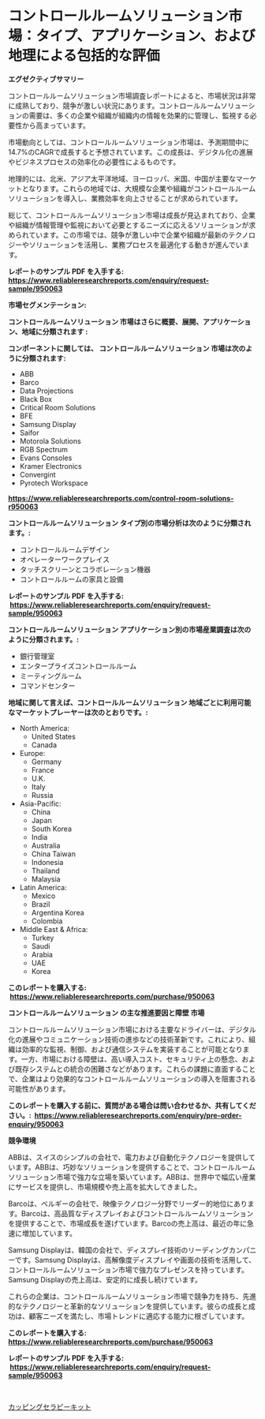 <p><h1>コントロールルームソリューション市場：タイプ、アプリケーション、および地理による包括的な評価</h1></p><p><strong>エグゼクティブサマリー</strong></p>
<p><p>コントロールルームソリューション市場調査レポートによると、市場状況は非常に成熟しており、競争が激しい状況にあります。コントロールルームソリューションの需要は、多くの企業や組織が組織内の情報を効果的に管理し、監視する必要性から高まっています。</p><p>市場動向としては、コントロールルームソリューション市場は、予測期間中に14.7%のCAGRで成長すると予想されています。この成長は、デジタル化の進展やビジネスプロセスの効率化の必要性によるものです。</p><p>地理的には、北米、アジア太平洋地域、ヨーロッパ、米国、中国が主要なマーケットとなります。これらの地域では、大規模な企業や組織がコントロールルームソリューションを導入し、業務効率を向上させることが求められています。</p><p>総じて、コントロールルームソリューション市場は成長が見込まれており、企業や組織が情報管理や監視において必要とするニーズに応えるソリューションが求められています。この市場では、競争が激しい中で企業や組織が最新のテクノロジーやソリューションを活用し、業務プロセスを最適化する動きが進んでいます。</p></p>
<p><strong>レポートのサンプル PDF を入手する: <a href="https://www.reliableresearchreports.com/enquiry/request-sample/950063">https://www.reliableresearchreports.com/enquiry/request-sample/950063</a></strong></p>
<p><strong>市場セグメンテーション:</strong></p>
<p><strong> コントロールルームソリューション 市場はさらに概要、展開、アプリケーション、地域に分類されます :</strong></p>
<p><strong>コンポーネントに関しては、 コントロールルームソリューション 市場は次のように分類されます: &nbsp;</strong></p>
<p><ul><li>ABB</li><li>Barco</li><li>Data Projections</li><li>Black Box</li><li>Critical Room Solutions</li><li>BFE</li><li>Samsung Display</li><li>Saifor</li><li>Motorola Solutions</li><li>RGB Spectrum</li><li>Evans Consoles</li><li>Kramer Electronics</li><li>Convergint</li><li>Pyrotech Workspace</li></ul></p>
<p><strong><a href="https://www.reliableresearchreports.com/control-room-solutions-r950063">https://www.reliableresearchreports.com/control-room-solutions-r950063</a></strong></p>
<p><strong> コントロールルームソリューション タイプ別の市場分析は次のように分類されます。:</strong></p>
<p><ul><li>コントロールルームデザイン</li><li>オペレーターワークプレイス</li><li>タッチスクリーンとコラボレーション機器</li><li>コントロールルームの家具と設備</li></ul></p>
<p><strong>レポートのサンプル PDF を入手する: &nbsp;<a href="https://www.reliableresearchreports.com/enquiry/request-sample/950063">https://www.reliableresearchreports.com/enquiry/request-sample/950063</a></strong></p>
<p><strong> コントロールルームソリューション アプリケーション別の市場産業調査は次のように分類されます。:</strong></p>
<p><ul><li>銀行管理室</li><li>エンタープライズコントロールルーム</li><li>ミーティングルーム</li><li>コマンドセンター</li></ul></p>
<p><strong>地域に関して言えば、コントロールルームソリューション 地域ごとに利用可能なマーケットプレーヤーは次のとおりです。:</strong></p>
<p><ul>
    <li>
        North America:
        <ul>
            <li>United States</li>
            <li>Canada</li>
        </ul>
    </li>
    <li>
        Europe:
        <ul>
            <li>Germany</li>
            <li>France</li>
            <li>U.K.</li>
            <li>Italy</li>
            <li>Russia</li>
        </ul>
    </li>
    <li>
        Asia-Pacific:
        <ul>
            <li>China</li>
            <li>Japan</li>
            <li>South Korea</li>
            <li>India</li>
            <li>Australia</li>
            <li>China Taiwan</li>
            <li>Indonesia</li>
            <li>Thailand</li>
            <li>Malaysia</li>
        </ul>
    </li>
    <li>
        Latin America:
        <ul>
            <li>Mexico</li>
            <li>Brazil</li>
            <li>Argentina Korea</li>
            <li>Colombia</li>
        </ul>
    </li>
    <li>
        Middle East & Africa:
        <ul>
            <li>Turkey</li>
            <li>Saudi</li>
            <li>Arabia</li>
            <li>UAE</li>
            <li>Korea</li>
        </ul>
    </li>
    </ul></p>
<p><strong>このレポートを購入する: &nbsp;<a href="https://www.reliableresearchreports.com/purchase/950063">https://www.reliableresearchreports.com/purchase/950063</a></strong></p>
<p><strong>コントロールルームソリューション の主な推進要因と障壁 市場</strong></p>
<p><p>コントロールルームソリューション市場における主要なドライバーは、デジタル化の進展やコミュニケーション技術の進歩などの技術革新です。これにより、組織は効率的な監視、制御、および通信システムを実装することが可能となります。一方、市場における障壁は、高い導入コスト、セキュリティ上の懸念、および既存システムとの統合の困難さなどがあります。これらの課題に直面することで、企業はより効果的なコントロールルームソリューションの導入を阻害される可能性があります。</p></p>
<p><strong>このレポートを購入する前に、質問がある場合は問い合わせるか、共有してください。:&nbsp; <a href="https://www.reliableresearchreports.com/enquiry/pre-order-enquiry/950063">https://www.reliableresearchreports.com/enquiry/pre-order-enquiry/950063</a></strong></p>
<p><strong>競争環境</strong></p>
<p><p>ABBは、スイスのシンプルの会社で、電力および自動化テクノロジーを提供しています。ABBは、巧妙なソリューションを提供することで、コントロールルームソリューション市場で強力な立場を築いています。ABBは、世界中で幅広い産業にサービスを提供し、市場規模や売上高を拡大してきました。</p><p>Barcoは、ベルギーの会社で、映像テクノロジー分野でリーダー的地位にあります。Barcoは、高品質なディスプレイおよびコントロールルームソリューションを提供することで、市場成長を遂げています。Barcoの売上高は、最近の年に急速に増加しています。</p><p>Samsung Displayは、韓国の会社で、ディスプレイ技術のリーディングカンパニーです。Samsung Displayは、高解像度ディスプレイや画面の技術を活用して、コントロールルームソリューション市場で強力なプレゼンスを持っています。Samsung Displayの売上高は、安定的に成長し続けています。</p><p>これらの企業は、コントロールルームソリューション市場で競争力を持ち、先進的なテクノロジーと革新的なソリューションを提供しています。彼らの成長と成功は、顧客ニーズを満たし、市場トレンドに適応する能力に根ざしています。</p></p>
<p><strong>このレポートを購入する: &nbsp; <a href="https://www.reliableresearchreports.com/purchase/950063">https://www.reliableresearchreports.com/purchase/950063</a></strong></p>
<p><strong>レポートのサンプル PDF を入手する: &nbsp;<a href="https://www.reliableresearchreports.com/enquiry/request-sample/950063">https://www.reliableresearchreports.com/enquiry/request-sample/950063</a></strong><strong></strong></p>
<p>&nbsp;</p>
<p><p><a href="https://github.com/AaronVargas43/Market-Research-Report-List-1/blob/main/245406541460.md">カッピングセラピーキット</a></p></p>